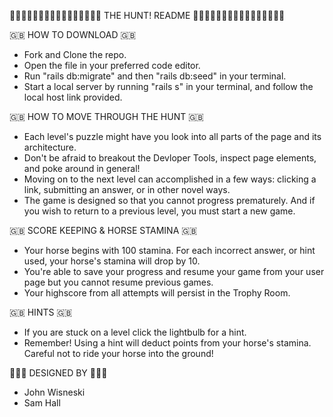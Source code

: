 

💂🏻‍♀️🇬🇧🇬🇧🇬🇧🇬🇧🇬🇧💂🏻‍♀️ THE HUNT! README 💂🏻‍♀️🇬🇧🇬🇧🇬🇧🇬🇧🇬🇧💂🏻‍♀️


🇬🇧 HOW TO DOWNLOAD 🇬🇧
- Fork and Clone the repo.
- Open the file in your preferred code editor.
- Run "rails db:migrate" and then "rails db:seed" in your terminal.
- Start a local server by running "rails s" in your terminal, and follow the local host link provided.


🇬🇧 HOW TO MOVE THROUGH THE HUNT 🇬🇧
- Each level's puzzle might have you look into all parts of the page and its architecture.
- Don't be afraid to breakout the Devloper Tools, inspect page elements, and poke around in general!
- Moving on to the next level can accomplished in a few ways: clicking a link, submitting an answer, or in other novel ways. 
- The game is designed so that you cannot progress prematurely. And if you wish to return to a previous level, you must start a new game.

🇬🇧 SCORE KEEPING & HORSE STAMINA 🇬🇧
- Your horse begins with 100 stamina. For each incorrect answer, or hint used, your horse's stamina will drop by 10.
- You're able to save your progress and resume your game from your user page but you cannot resume previous games.
- Your highscore from all attempts will persist in the Trophy Room.

🇬🇧 HINTS 🇬🇧
- If you are stuck on a level click the lightbulb for a hint. 
- Remember! Using a hint will deduct points from your horse's stamina. Careful not to ride your horse into the ground!


💂🏻‍♀️ DESIGNED BY 💂🏻‍♀️
- John Wisneski
- Sam Hall

